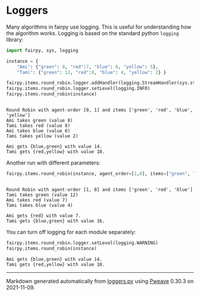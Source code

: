 # Loggers
Many algorithms in fairpy use logging. This is useful for understanding how the algorithm works.
Logging is based on the standard python `logging` library:


```python
import fairpy, sys, logging

instance = {
    "Ami": {"green": 8, "red":7, "blue": 6, "yellow": 5},
    "Tami": {"green": 12, "red":8, "blue": 4, "yellow": 2} }

fairpy.items.round_robin.logger.addHandler(logging.StreamHandler(sys.stdout))
fairpy.items.round_robin.logger.setLevel(logging.INFO)
fairpy.items.round_robin(instance)
```

```

Round Robin with agent-order [0, 1] and items ['green', 'red', 'blue',
'yellow']
Ami takes green (value 8)
Tami takes red (value 8)
Ami takes blue (value 6)
Tami takes yellow (value 2)
```

```
Ami gets {blue,green} with value 14.
Tami gets {red,yellow} with value 10.
```



Another run with different parameters:


```python
fairpy.items.round_robin(instance, agent_order=[1,0], items=["green", "red", "blue"])
```

```

Round Robin with agent-order [1, 0] and items ['green', 'red', 'blue']
Tami takes green (value 12)
Ami takes red (value 7)
Tami takes blue (value 4)
```

```
Ami gets {red} with value 7.
Tami gets {blue,green} with value 16.
```



You can turn off logging for each module separately:


```python
fairpy.items.round_robin.logger.setLevel(logging.WARNING)
fairpy.items.round_robin(instance)
```

```
Ami gets {blue,green} with value 14.
Tami gets {red,yellow} with value 10.
```


---
Markdown generated automatically from [loggers.py](loggers.py) using [Pweave](http://mpastell.com/pweave) 0.30.3 on 2021-11-09.
